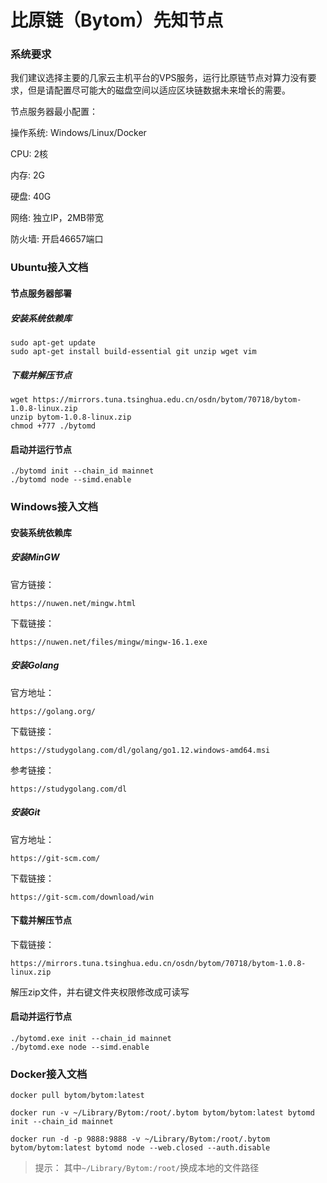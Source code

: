 # 比原链（Bytom）先知节点

### 系统要求

我们建议选择主要的几家云主机平台的VPS服务，运行比原链节点对算力没有要求，但是请配置尽可能大的磁盘空间以适应区块链数据未来增长的需要。

节点服务器最小配置：

操作系统: Windows/Linux/Docker

CPU: 2核

内存: 2G

硬盘: 40G

网络: 独立IP，2MB带宽

防火墙: 开启46657端口


### Ubuntu接入文档

#### 节点服务器部署

##### 安装系统依赖库

```
sudo apt-get update
sudo apt-get install build-essential git unzip wget vim
```

##### 下载并解压节点

```
wget https://mirrors.tuna.tsinghua.edu.cn/osdn/bytom/70718/bytom-1.0.8-linux.zip
unzip bytom-1.0.8-linux.zip
chmod +777 ./bytomd
```

#### 启动并运行节点

```
./bytomd init --chain_id mainnet
./bytomd node --simd.enable
```

### Windows接入文档

#### 安装系统依赖库

##### 安装MinGW

官方链接：
```
https://nuwen.net/mingw.html
```
下载链接：
```
https://nuwen.net/files/mingw/mingw-16.1.exe
```
##### 安装Golang

官方地址：
```
https://golang.org/
```
下载链接：
```
https://studygolang.com/dl/golang/go1.12.windows-amd64.msi
```
参考链接：
```
https://studygolang.com/dl
```
##### 安装Git

官方地址：
```
https://git-scm.com/
```
下载链接：
```
https://git-scm.com/download/win
```
#### 下载并解压节点

下载链接：
```
https://mirrors.tuna.tsinghua.edu.cn/osdn/bytom/70718/bytom-1.0.8-linux.zip
```

解压zip文件，并右键文件夹权限修改成可读写

#### 启动并运行节点

```
./bytomd.exe init --chain_id mainnet
./bytomd.exe node --simd.enable
```

### Docker接入文档

```
docker pull bytom/bytom:latest
```
```
docker run -v ~/Library/Bytom:/root/.bytom bytom/bytom:latest bytomd init --chain_id mainnet
```
```
docker run -d -p 9888:9888 -v ~/Library/Bytom:/root/.bytom bytom/bytom:latest bytomd node --web.closed --auth.disable
```
>提示： 其中`~/Library/Bytom:/root/`换成本地的文件路径

